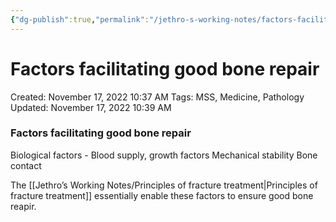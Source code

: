 ```yaml
---
{"dg-publish":true,"permalink":"/jethro-s-working-notes/factors-facilitating-good-bone-repair/","dgPassFrontmatter":true}
---
```



# Factors facilitating good bone repair

Created: November 17, 2022 10:37 AM
Tags: MSS, Medicine, Pathology
Updated: November 17, 2022 10:39 AM

### Factors facilitating good bone repair
Biological factors - Blood supply, growth factors
Mechanical stability
Bone contact

The [[Jethro’s Working Notes/Principles of fracture treatment\|Principles of fracture treatment]] essentially enable these factors to ensure good bone reapir.